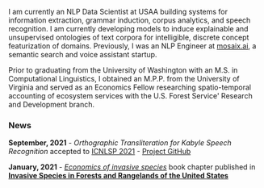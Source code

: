 I am currently an NLP Data Scientist at USAA building systems for information extraction, grammar induction, corpus analytics, and speech recognition. I am currently developing models to induce explainable and unsupervised ontologies of text corpora for intelligible, discrete concept featurization of domains. 
Previously, I was an NLP Engineer at [mosaix.ai](https://www.mosaix.ai/), a semantic search and voice assistant startup.

Prior to graduating from the University of Washington with an M.S. in Computational Linguistics, I obtained an M.P.P. from the University of Virginia and served as an Economics Fellow researching spatio-temporal accounting of ecosystem services with the U.S. Forest Service' Research and Development branch.

### News

**September, 2021** - *Orthographic Transliteration for Kabyle Speech Recognition* accepted to [ICNLSP 2021](http://icnlsp.org/icnlsp2021/) - [Project GitHub](https://github.com/berbertranslit)

**January, 2021** - *[Economics of invasive species](https://scholar.google.com/citations?view_op=view_citation&hl=en&user=-tAcAUsAAAAJ&citation_for_view=-tAcAUsAAAAJ:Wp0gIr-vW9MC)* book chapter published in **[Invasive Species in Forests and Rangelands of the United States](https://link.springer.com/book/10.1007/978-3-030-45367-1)**
